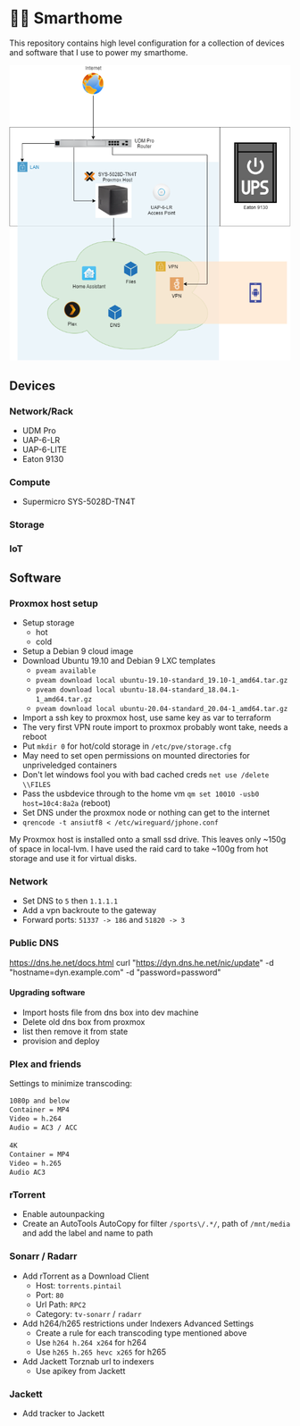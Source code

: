 # 🧬🏡 Smarthome

This repository contains high level configuration for a collection of devices and software that I use to power my smarthome.

![smarthome](docs/smarthome.drawio.png)

## Devices

### Network/Rack

- UDM Pro
- UAP-6-LR
- UAP-6-LITE
- Eaton 9130

### Compute

- Supermicro SYS-5028D-TN4T

### Storage

### IoT

## Software

### Proxmox host setup

- Setup storage
    - hot
    - cold
- Setup a Debian 9 cloud image
- Download Ubuntu 19.10 and Debian 9 LXC templates
    - `pveam available`
    - `pveam download local ubuntu-19.10-standard_19.10-1_amd64.tar.gz`
    - `pveam download local ubuntu-18.04-standard_18.04.1-1_amd64.tar.gz`
    - `pveam download local ubuntu-20.04-standard_20.04-1_amd64.tar.gz`
- Import a ssh key to proxmox host, use same key as var to terraform
- The very first VPN route import to proxmox probably wont take, needs a reboot
- Put `mkdir 0` for hot/cold storage in `/etc/pve/storage.cfg`
- May need to set open permissions on mounted directories for unpriveledged containers
- Don't let windows fool you with bad cached creds `net use /delete \\FILES` 
- Pass the usbdevice through to the home vm `qm set 10010 -usb0 host=10c4:8a2a` (reboot)
- Set DNS under the proxmox node or nothing can get to the internet
- `qrencode -t ansiutf8 < /etc/wireguard/jphone.conf`

My Proxmox host is installed onto a small ssd drive. This leaves only ~150g of space in local-lvm. I have used the raid card to take ~100g from hot storage and use it for virtual disks.

### Network

- Set DNS to `5` then `1.1.1.1`
- Add a vpn backroute to the gateway
- Forward ports: `51337 -> 186` and `51820 -> 3`


### Public DNS

https://dns.he.net/docs.html
curl "https://dyn.dns.he.net/nic/update" -d "hostname=dyn.example.com" -d "password=password"

#### Upgrading software

- Import hosts file from dns box into dev machine
- Delete old dns box from proxmox
- list then remove it from state
- provision and deploy

### Plex and friends

Settings to minimize transcoding:

```
1080p and below
Container = MP4
Video = h.264
Audio = AC3 / ACC

4K
Container = MP4
Video = h.265
Audio AC3
```

### rTorrent

- Enable autounpacking
- Create an AutoTools AutoCopy for filter `/sports\/.*/`, path of `/mnt/media` and add the label and name to path

### Sonarr / Radarr

- Add rTorrent as a Download Client
    - Host: `torrents.pintail`
    - Port: `80`
    - Url Path: `RPC2`
    - Category: `tv-sonarr` / `radarr`
- Add h264/h265 restrictions under Indexers Advanced Settings
    - Create a rule for each transcoding type mentioned above
    - Use `h264 h.264 x264` for h264
    - Use `h265 h.265 hevc x265` for h265
- Add Jackett Torznab url to indexers
    - Use apikey from Jackett

### Jackett

- Add tracker to Jackett

